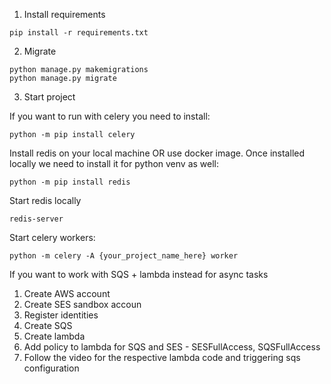 1. Install requirements
```
pip install -r requirements.txt
```
2. Migrate
```
python manage.py makemigrations
python manage.py migrate
```
3. Start project

If you want to run with celery you need to install:
```
python -m pip install celery
```
Install redis on your local machine OR use docker image. Once installed locally we need to install it for python venv as well:
```
python -m pip install redis
```

Start redis locally 
```
redis-server
```

Start celery workers:
```
python -m celery -A {your_project_name_here} worker
```



If you want to work with SQS + lambda instead for async tasks
1. Create AWS account
2. Create SES sandbox accoun
3. Register identities
4. Create SQS
5. Create lambda
6. Add policy to lambda for SQS and SES - SESFullAccess, SQSFullAccess
7. Follow the video for the respective lambda code and triggering sqs configuration
